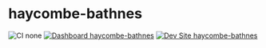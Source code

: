 # haycombe-bathnes

![CI none](https://img.shields.io/badge/ci-none-orange.svg)
[![Dashboard haycombe-bathnes](https://img.shields.io/badge/dashboard-haycombe_bathnes-yellow.svg)](https://dashboard.pantheon.io/sites/deb41b52-0643-4493-b4d4-af27e317c2a8#dev/code)
[![Dev Site haycombe-bathnes](https://img.shields.io/badge/site-haycombe_bathnes-blue.svg)](http://dev-haycombe-bathnes.pantheonsite.io/)